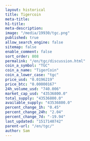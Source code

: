 ```yaml
---
layout: historical
title: Tigercoin
meta-title: 
h1-title: 
meta-description: 
image: "/media/19930/tgc.png"
published: true
allow_search_engine: false
sitemap: false
enable_comment: false
sort_order: 808
permalink: "/en/tgc/discussion.html"
coin_a_symbol: "TGC"
coin_a_name: "TigerCoin"
coin_a_lower_case: "tgc"
price_usd: "0.0196219"
price_btc: "0.00000167"
24h_volume_usd: "740.006"
market_cap_usd: "43536800.0"
total_supply: "43536800.0"
available_supply: "43536800.0"
percent_change_1h: "0.45"
percent_change_24h: "2.04"
percent_change_7d: "-19.94"
last_updated: "1517140742"
parent-url: "/en/tgc/"
author: Sam
---
```


